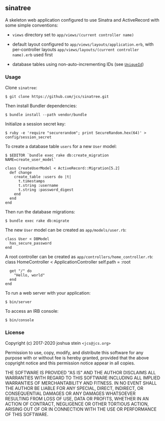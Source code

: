 ## sinatree

A skeleton web application configured to use Sinatra and ActiveRecord with
some simple conventions:

- `views` directory set to `app/views/(current controller name)`

- default layout configured to `app/views/layouts/application.erb`, with
  per-controller layouts `app/views/layouts/(current controller name).erb`
  used first

- database tables using non-auto-incrementing IDs (see
[`UniqueId`](https://github.com/jcs/sinatree/blob/master/lib/unique_id.rb))

### Usage

Clone `sinatree`:

	$ git clone https://github.com/jcs/sinatree.git

Then install Bundler dependencies:

	$ bundle install --path vendor/bundle

Initialize a session secret key:

	$ ruby -e 'require "securerandom"; print SecureRandom.hex(64)' > config/session_secret

To create a database table `users` for a new `User` model:

	$ $EDITOR `bundle exec rake db:create_migration NAME=create_user_model`

	class CreateUserModel < ActiveRecord::Migration[5.2]
	  def change
	    create_table :users do |t|
	      t.timestamps
	      t.string :username
	      t.string :password_digest
	    end
	  end
	end

Then run the database migrations:

	$ bundle exec rake db:migrate

The new `User` model can be created as `app/models/user.rb`:

	class User < DBModel
	  has_secure_password
	end

A root controller can be created as `app/controllers/home_controller.rb`:
	class HomeController < ApplicationController
	  self.path = :root

	  get "/" do
	    "Hello, world"
	  end
	end

To run a web server with your application:

	$ bin/server

To access an IRB console:

	$ bin/console

### License

Copyright (c) 2017-2020 joshua stein `<jcs@jcs.org>`

Permission to use, copy, modify, and distribute this software for any
purpose with or without fee is hereby granted, provided that the above
copyright notice and this permission notice appear in all copies.

THE SOFTWARE IS PROVIDED "AS IS" AND THE AUTHOR DISCLAIMS ALL WARRANTIES
WITH REGARD TO THIS SOFTWARE INCLUDING ALL IMPLIED WARRANTIES OF
MERCHANTABILITY AND FITNESS. IN NO EVENT SHALL THE AUTHOR BE LIABLE FOR
ANY SPECIAL, DIRECT, INDIRECT, OR CONSEQUENTIAL DAMAGES OR ANY DAMAGES
WHATSOEVER RESULTING FROM LOSS OF USE, DATA OR PROFITS, WHETHER IN AN
ACTION OF CONTRACT, NEGLIGENCE OR OTHER TORTIOUS ACTION, ARISING OUT OF
OR IN CONNECTION WITH THE USE OR PERFORMANCE OF THIS SOFTWARE.
